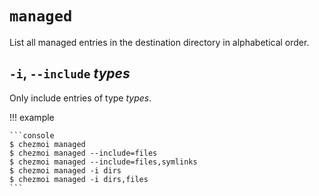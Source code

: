 # `managed`

List all managed entries in the destination directory in alphabetical order.

## `-i`, `--include` *types*

Only include entries of type *types*.

!!! example

    ```console
    $ chezmoi managed
    $ chezmoi managed --include=files
    $ chezmoi managed --include=files,symlinks
    $ chezmoi managed -i dirs
    $ chezmoi managed -i dirs,files
    ```
